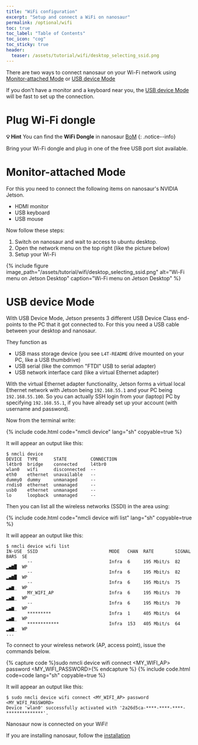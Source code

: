 ```yaml
---
title: "WiFi configuration"
excerpt: "Setup and connect a WiFi on nanosaur"
permalink: /optional/wifi
toc: true
toc_label: "Table of Contents"
toc_icon: "cog"
toc_sticky: true
header:
  teaser: /assets/tutorial/wifi/desktop_selecting_ssid.png
---
```


There are two ways to connect nanosaur on your Wi-Fi network using [Monitor-attached Mode](#monitor-attached-mode) or [USB device Mode](#usb-device-mode)

If you don't have a monitor and a keyboard near you, the [USB device Mode](#usb-device-mode) will be fast to set up the connection.

# Plug Wi-Fi dongle

**:bulb: Hint** You can find the **WiFi Dongle** in nanosaur [BoM](/bill-of-materials/#bom)
{: .notice--info}

Bring your Wi-Fi dongle and plug in one of the free USB port slot available.

# Monitor-attached Mode

For this you need to connect the following items on nanosaur's NVIDIA Jetson.
* HDMI monitor
* USB keyboard
* USB mouse

Now follow these steps:
1. Switch on nanosaur and wait to access to ubuntu desktop.
2. Open the network menu on the top right (like the picture below)
3. Setup your Wi-Fi

{% include figure image_path="/assets/tutorial/wifi/desktop_selecting_ssid.png" alt="Wi-Fi menu on Jetson Desktop" caption="Wi-Fi menu on Jetson Desktop" %}

# USB device Mode

With USB Device Mode, Jetson presents 3 different USB Device Class end-points to the PC that it got connected to.
For this you need a USB cable between your desktop and nanosaur.

They function as
* USB mass storage device (you see `L4T-README` drive mounted on your PC, like a USB thumbdrive)
* USB serial (like the common "FTDI" USB to serial adapter)
* USB network interface card (like a virtual Ethernet adapter)

With the virtual Ethernet adapter functionality, Jetson forms a virtual local Ethernet network with Jetson being `192.168.55.1` and your PC being `192.168.55.100`. So you can actually SSH login from your (laptop) PC by specifying `192.168.55.1`, if you have already set up your account (with username and password).

Now from the terminal write:

{% include code.html code="nmcli device" lang="sh" copyable=true %}

It will appear an output like this:

```console
$ nmcli device
DEVICE  TYPE      STATE         CONNECTION
l4tbr0  bridge    connected     l4tbr0
wlan0   wifi      disconnected  --
eth0    ethernet  unavailable   --
dummy0  dummy     unmanaged     --
rndis0  ethernet  unmanaged     --
usb0    ethernet  unmanaged     --
lo      loopback  unmanaged     --
```

Then you can list all the wireless networks (SSDI) in the area using:

{% include code.html code="nmcli device wifi list" lang="sh" copyable=true %}

It will appear an output like this:

```console
$ nmcli device wifi list
IN-USE  SSID                           MODE   CHAN  RATE        SIGNAL  BARS  SE
        --                             Infra  6     195 Mbit/s  82      ▂▄▆█  WP
        --                             Infra  6     195 Mbit/s  82      ▂▄▆█  WP
        --                             Infra  6     195 Mbit/s  75      ▂▄▆_  WP
        MY_WIFI_AP                     Infra  6     195 Mbit/s  70      ▂▄▆_  WP
        --                             Infra  6     195 Mbit/s  70      ▂▄▆_  WP
        *********                      Infra  1     405 Mbit/s  64      ▂▄▆_  WP
        ************                   Infra  153   405 Mbit/s  64      ▂▄▆_  WP
...
```

To connect to your wireless network (AP, access point), issue the commands below.

{% capture code %}sudo nmcli device wifi connect <MY_WIFI_AP> password <MY_WIFI_PASSWORD>{% endcapture %}
{% include code.html code=code lang="sh" copyable=true %}

It will appear an output like this:

```
$ sudo nmcli device wifi connect <MY_WIFI_AP> password <MY_WIFI_PASSWORD>
Device 'wlan0' successfully activated with '2a26d5ca-****-****-****-**************'.
```

Nanosaur now is connected on your WiFi!

If you are installing nanosaur, follow the [installation](/install#install-and-run-nanosaur)